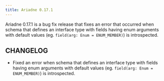 ```yaml
---
title: Ariadne 0.17.1
---
```


Ariadne 0.17.1 is a bug fix release that fixes an error that occurred when schema that defines an interface type with fields having enum arguments with default values (eg. `field(arg: Enum = ENUM_MEMBER)`) is introspected. 

<!--truncate-->


## CHANGELOG

- Fixed an error when schema that defines an interface type with fields having enum arguments with default values (eg. `field(arg: Enum = ENUM_MEMBER)`) is introspected.